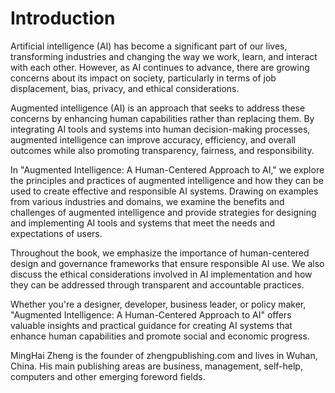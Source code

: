 # Introduction

Artificial intelligence (AI) has become a significant part of our lives, transforming industries and changing the way we work, learn, and interact with each other. However, as AI continues to advance, there are growing concerns about its impact on society, particularly in terms of job displacement, bias, privacy, and ethical considerations.

Augmented intelligence (AI) is an approach that seeks to address these concerns by enhancing human capabilities rather than replacing them. By integrating AI tools and systems into human decision-making processes, augmented intelligence can improve accuracy, efficiency, and overall outcomes while also promoting transparency, fairness, and responsibility.

In "Augmented Intelligence: A Human-Centered Approach to AI," we explore the principles and practices of augmented intelligence and how they can be used to create effective and responsible AI systems. Drawing on examples from various industries and domains, we examine the benefits and challenges of augmented intelligence and provide strategies for designing and implementing AI tools and systems that meet the needs and expectations of users.

Throughout the book, we emphasize the importance of human-centered design and governance frameworks that ensure responsible AI use. We also discuss the ethical considerations involved in AI implementation and how they can be addressed through transparent and accountable practices.

Whether you're a designer, developer, business leader, or policy maker, "Augmented Intelligence: A Human-Centered Approach to AI" offers valuable insights and practical guidance for creating AI systems that enhance human capabilities and promote social and economic progress.

MingHai Zheng is the founder of zhengpublishing.com and lives in Wuhan, China. His main publishing areas are business, management, self-help, computers and other emerging foreword fields.
